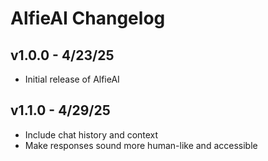 # AlfieAI Changelog

## v1.0.0 - 4/23/25

* Initial release of AlfieAI

## v1.1.0 - 4/29/25

* Include chat history and context
* Make responses sound more human-like and accessible
